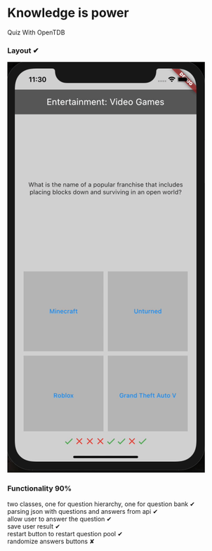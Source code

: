 # Knowledge is power

Quiz With OpenTDB

<h3> Layout ✔ </h3>
<img src="readme/layout.gif">

<h3> Functionality 90% </h3>
two classes, one for question hierarchy, one for question bank ✔ <br />
parsing json with questions and answers from api ✔<br/>
allow user to answer the question ✔ <br />
save user result ✔ </br>
restart button to restart question pool ✔ </br>
randomize answers buttons ✘ </br>

